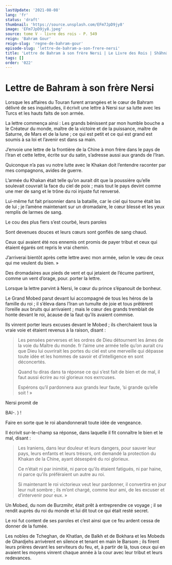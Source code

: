 ```yaml
---
lastUpdate: '2021-08-08'
lang: 'fr'
status: 'draft'
thumbnail: 'https://source.unsplash.com/EFm7JpD9jy8'
image: 'EFm7JpD9jy8.jpeg'
source: tome V - livre des rois - P. 549
reign: 'Bahram Gour'
reign-slug: 'regne-de-bahram-gour'
episode-slug: 'lettre-de-bahram-a-son-frere-nersi'
title: 'Lettre de Bahram à son frère Nersi | Le Livre des Rois | Shâhnâmeh'
tags: []
order: '022'
---
```


<!-- LTeX: language=fr -->

# Lettre de Bahram à son frère Nersi

Lorsque les affaires du Touran furent arrangées et le cœur de Bahram délivré de ses inquiétudes, il écrivit une lettre à Nersi sur sa lutte avec les Turcs et les hauts faits de son armée.

La lettre commença ainsi : Les grands bénissent par mon humble bouche a le Créateur du monde, maître de la victoire et de la puissance, maître de Saturne, de Mars et de la lune ; ce qui est petit et ce qui est grand est soumis à sa loi et l’avenir est dans sa main.

J’envoie une lettre de la frontière de la Chine à mon frère dans le pays de l’Iran et cette lettre, écrite sur du satin, s’adresse aussi aux grands de l’Iran.

Quiconque n’a pas vu notre lutte avec le Khakan doit l’entendre raconter par mes compagnons, avides de guerre.

L’armée du Khakan était telle qu’on aurait dit que la poussière qu’elle soulevait couvrait la face du ciel de poix ; mais tout le pays devint comme une mer de sang et le trône du roi injuste fut renversé.

Lui-même fut fait prisonnier dans la bataille, car le ciel qui tourne était las de lui ; je l’amène maintenant sur un dromadaire, le cœur blessé et les yeux remplis de larmes de sang.

Le cou des plus fiers s’est courbé, leurs paroles

Sont devenues douces et leurs cœurs sont gonflés de sang chaud.

Ceux qui avaient été nos ennemis ont promis de payer tribut et ceux qui étaient égarés ont repris le vrai chemin.

J’arriverai bientôt après cette lettre avec mon armée, selon le vœu de ceux qui me veulent du bien. »

Des dromadaires aux pieds de vent et qui jetaient de l’écume partirent, comme un vent d’orage, pour. porter la lettre.

Lorsque la lettre parvint à Nersi, le cœur du prince s’épanouit de bonheur.

Le Grand Mobed parut devant lui accompagné de tous les héros de la famille du roi ; il s’éleva dans l’Iran un tumulte de joie et tous prêtèrent l’oreille aux bruits qui arrivaient ; mais le cœur des grands tremblait de honte devant le roi, àcause de la faut qu’ils avaient commise.

Ils vinrent porter leurs excuses devant le Mobed ; ils cherchaient tous la vraie voie et étaient revenus à la raison, disant :

> Les pensées perverses et les ordres de Dieu détournent les âmes de la voie du Maître du monde. fr l’aime une armée telle qu’on aurait cru que Dieu lui ouvrirait les portes du ciel est une merveille qui dépasse toute idée et les hommes de savoir et d’intelligence en sont déconcertés.
>
> Quand tu diras dans ta réponse ce qui s’est fait de bien et de mal, il faut aussi écrire au roi glorieux nos exrrcuses.
>
> Espérons qu’il pardonnera aux grands leur faute, ’si grande qu’elle soit ! »

Nersi promit de

BAI-. ) !

Faire en sorte que le roi abandonnerait toute idée de vengeance.

Il écrivit sur-le-champ sa réponse, dans laquelle il fit connaître le bien et le mal, disant :

> Les Iraniens, dans leur douleur et leurs dangers, pour sauver leur pays, leurs enfants et leurs trésors, ont demandé la protection du Khakan de la Chine, ayant désespéré du roi glorieux.
>
> Ce n’était ni par inimitié, ni parce qu’ils étaient fatigués, ni par haine, ni parce qu’ils préféraient un autre au roi.
>
> Si maintenant le roi victorieux veut leur pardonner, il convertira en jour leur nuit sombre ; ils m’ont chargé, comme leur ami, de les excuser et d’intervenir pour eux. »

Un Mobed, du nom de Burzmihr, était prêt à entreprendre ce voyage ; il se rendit auprès du roi du monde et lui dit tout ce qui était resté secret.

Le roi fut content de ses paroles et c’est ainsi que ce feu ardent cessa de donner de la fumée.

Les nobles de Tcheghan, de Khatlan, de Balkh et de Bokhara et les Mobeds de Ghardjehs arrivèrent en silence et tenant en main le Barsom ; ils firent leurs prières devant les serviteurs du feu, et, à partir de là, tous ceux qui en avaient les moyens vinrent chaque année à la cour avec leur tribut et leurs redevances.
